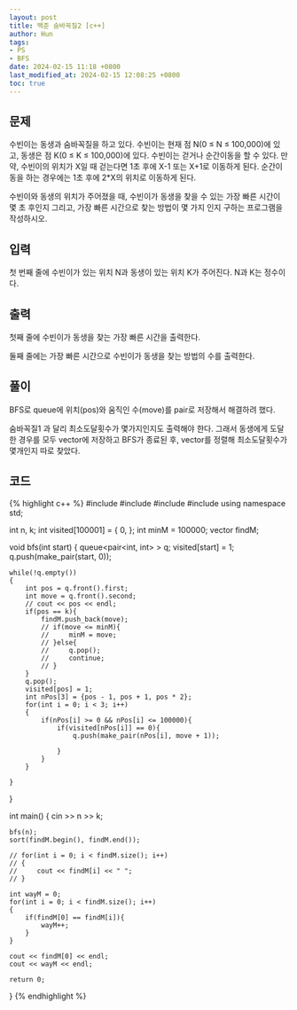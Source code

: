 ```yaml
---
layout: post
title: 백준 숨바꼭질2 [c++]
author: Hun
tags:
- PS
- BFS
date: 2024-02-15 11:18 +0800
last_modified_at: 2024-02-15 12:08:25 +0800
toc: true
---
```


## 문제
수빈이는 동생과 숨바꼭질을 하고 있다. 수빈이는 현재 점 N(0 ≤ N ≤ 100,000)에 있고, 동생은 점 K(0 ≤ K ≤ 100,000)에 있다. 수빈이는 걷거나 순간이동을 할 수 있다. 만약, 수빈이의 위치가 X일 때 걷는다면 1초 후에 X-1 또는 X+1로 이동하게 된다. 순간이동을 하는 경우에는 1초 후에 2*X의 위치로 이동하게 된다.

수빈이와 동생의 위치가 주어졌을 때, 수빈이가 동생을 찾을 수 있는 가장 빠른 시간이 몇 초 후인지 그리고, 가장 빠른 시간으로 찾는 방법이 몇 가지 인지 구하는 프로그램을 작성하시오.

## 입력
첫 번째 줄에 수빈이가 있는 위치 N과 동생이 있는 위치 K가 주어진다. N과 K는 정수이다.

## 출력
첫째 줄에 수빈이가 동생을 찾는 가장 빠른 시간을 출력한다.

둘째 줄에는 가장 빠른 시간으로 수빈이가 동생을 찾는 방법의 수를 출력한다.

## 풀이

BFS로 queue에 위치(pos)와 움직인 수(move)를 pair로 저장해서 해결하려 했다.

숨바꼭질1 과 달리 최소도달횟수가 몇가지인지도 출력해야 한다. 그래서 동생에게 도달한 경우를 모두 vector에 저장하고
BFS가 종료된 후, vector를 정렬해 최소도달횟수가 몇개인지 따로 찾았다.

## 코드
{% highlight c++ %}
#include <iostream>
#include <queue>
#include <vector>
#include <algorithm>
using namespace std;

int n, k;
int visited[100001] = { 0, };
int minM = 100000;
vector<int> findM;

void bfs(int start)
{
    queue<pair<int, int> > q;
    visited[start] = 1;
    q.push(make_pair(start, 0));

    while(!q.empty())
    {
        int pos = q.front().first;
        int move = q.front().second;
        // cout << pos << endl;
        if(pos == k){
            findM.push_back(move);
            // if(move <= minM){
            //     minM = move;
            // }else{
            //     q.pop();
            //     continue;
            // }
        }
        q.pop();
        visited[pos] = 1;
        int nPos[3] = {pos - 1, pos + 1, pos * 2};
        for(int i = 0; i < 3; i++)
        {
            if(nPos[i] >= 0 && nPos[i] <= 100000){
                if(visited[nPos[i]] == 0){
                    q.push(make_pair(nPos[i], move + 1));
                    
                }
            }   
        }

    }   
    
}


int main()
{
    cin >> n >> k;

    bfs(n);
    sort(findM.begin(), findM.end());

    // for(int i = 0; i < findM.size(); i++)
    // {
    //     cout << findM[i] << " ";
    // }

    int wayM = 0;
    for(int i = 0; i < findM.size(); i++)
    {
        if(findM[0] == findM[i]){
            wayM++;
        }
    }

    cout << findM[0] << endl;
    cout << wayM << endl;

    return 0;
}
{% endhighlight %}
